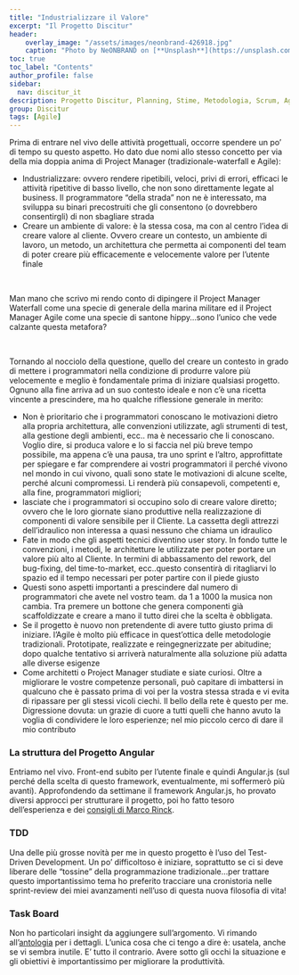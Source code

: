 ```yaml
---
title: "Industrializzare il Valore"
excerpt: "Il Progetto Discitur"
header:
    overlay_image: "/assets/images/neonbrand-426918.jpg"
    caption: "Photo by NeONBRAND on [**Unsplash**](https://unsplash.com/photos/zFSo6bnZJTw)"
toc: true
toc_label: "Contents"
author_profile: false
sidebar:
  nav: discitur_it
description: Progetto Discitur, Planning, Stime, Metodologia, Scrum, Agile
group: Discitur
tags: [Agile]
---
```


Prima di entrare nel vivo delle attività progettuali, occorre spendere un
po’ di tempo su questo aspetto. Ho dato due nomi allo stesso concetto per via
della mia doppia anima di Project Manager (tradizionale-waterfall e Agile):

- Industrializzare: ovvero rendere ripetibili,
     veloci, privi di errori, efficaci le attività ripetitive di basso livello,
     che non sono direttamente legate al business. Il programmatore “della strada”
     non ne è interessato, ma sviluppa su binari precostruiti che gli
     consentono (o dovrebbero consentirgli) di non sbagliare strada
- Creare un ambiente di valore: è la stessa
     cosa, ma con al centro l’idea di creare valore al cliente. Ovvero creare
     un contesto, un ambiente di lavoro, un metodo, un architettura che permetta
     ai componenti del team di poter creare più efficacemente e velocemente
     valore per l’utente finale

 

Man mano che scrivo mi rendo conto di dipingere il Project Manager
Waterfall come una specie di generale della marina militare ed il Project
Manager Agile come una specie di santone hippy…sono l’unico che vede calzante
questa metafora?

 

Tornando al nocciolo della questione, quello del creare un contesto in
grado di mettere i programmatori nella condizione di produrre valore più
velocemente e meglio è fondamentale prima di iniziare qualsiasi progetto.
Ognuno alla fine arriva ad un suo contesto ideale e non c’è una ricetta
vincente a prescindere, ma ho qualche riflessione generale in merito:

- Non è prioritario che i programmatori
     conoscano le motivazioni dietro alla propria architettura, alle
     convenzioni utilizzate, agli strumenti di test, alla gestione degli
     ambienti, ecc.. ma è necessario che li conoscano. Voglio dire, si produca
     valore e lo si faccia nel più breve tempo possibile, ma appena c’è una
     pausa, tra uno sprint e l’altro, approfittate per spiegare e far
     comprendere ai vostri programmatori il perché vivono nel mondo in cui
     vivono, quali sono state le motivazioni di alcune scelte, perché alcuni
     compromessi. Li renderà più consapevoli, competenti e, alla fine,
     programmatori migliori;
- lasciate che i programmatori si occupino solo
     di creare valore diretto; ovvero che le loro giornate siano produttive
     nella realizzazione di componenti di valore sensibile per il Cliente. La
     cassetta degli attrezzi dell’idraulico non interessa a quasi nessuno che
     chiama un idraulico
- Fate in modo che gli aspetti tecnici
     diventino user story. In fondo tutte le convenzioni, i metodi, le
     architetture le utilizzate per poter portare un valore più alto al
     Cliente. In termini di abbassamento del rework, del bug-fixing, del
     time-to-market, ecc..questo consentirà di ritagliarvi lo spazio ed il
     tempo necessari per poter partire con il piede giusto
- Questi sono aspetti importanti a prescindere
     dal numero di programmatori che avete nel vostro team. da 1 a 1000 la
     musica non cambia. Tra premere un bottone che genera componenti già
     scaffoldizzate e creare a mano il tutto direi che la scelta è obbligata.
- Se il progetto è nuovo non pretendente di
     avere tutto giusto prima di iniziare. l’Agile è molto più efficace in
     quest’ottica delle metodologie tradizionali. Prototipate, realizzate e
     reingegnerizzate per abitudine; dopo qualche tentativo si arriverà
     naturalmente alla soluzione più adatta alle diverse esigenze
- Come architetti o Project Manager studiate e
     siate curiosi. Oltre a migliorare le vostre competenze personali, può
     capitare di imbattersi in qualcuno che è passato prima di voi per la
     vostra stessa strada e vi evita di ripassare per gli stessi vicoli ciechi.
     Il bello della rete è questo per me. Digressione dovuta: un grazie di
     cuore a tutti quelli che hanno avuto la voglia di condividere le loro
     esperienze; nel mio piccolo cerco di dare il mio contributo


### La struttura del Progetto Angular

Entriamo nel vivo. Front-end subito per l’utente finale e quindi Angular.js
(sul perché della scelta di questo framework, eventualmente, mi soffermerò più
avanti). Approfondendo da settimane il framework Angular.js, ho provato diversi
approcci per strutturare il progetto, poi ho fatto tesoro dell’esperienza e dei <a href="http://entwicklertagebuch.com/blog/2013/10/how-to-structure-large-angularjs-applications/" target="_blank">consigli di Marco Rinck</a>.  

### TDD

Una delle più grosse novità per me in questo progetto è l’uso del
Test-Driven Development. Un po’ difficoltoso è iniziare, soprattutto se ci si
deve liberare delle “tossine” della programmazione tradizionale…per trattare
questo importantissimo tema ho preferito tracciare una cronistoria nelle
sprint-review dei miei avanzamenti nell’uso di questa nuova filosofia di vita!

### Task Board

Non ho particolari insight da aggiungere sull’argomento. Vi rimando
all’<a href="http://www.infoq.com/minibooks/scrum-xp-from-the-trenches" target="_blank">antologia</a> per i dettagli. L’unica cosa che ci tengo a dire è: usatela,
anche se vi sembra inutile. E’ tutto il contrario. Avere sotto gli occhi la
situazione e gli obiettivi è importantissimo per migliorare la produttività. 